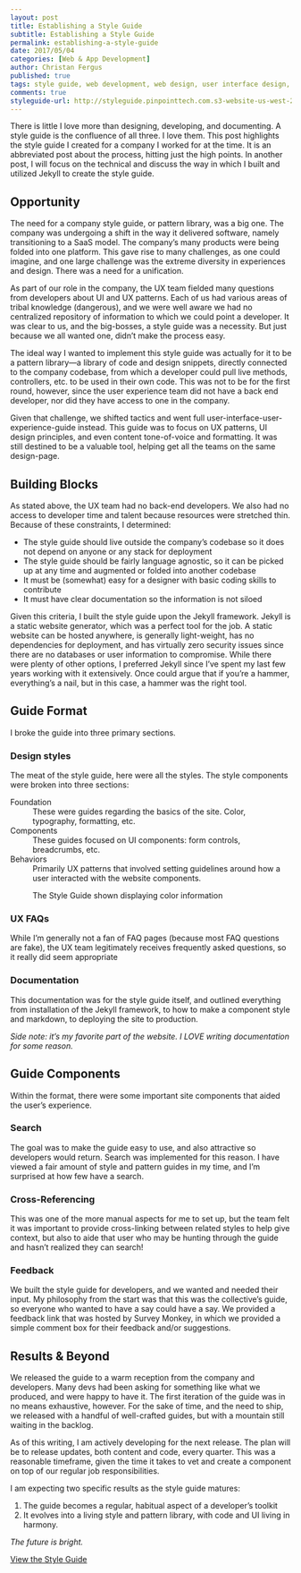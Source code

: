 ```yaml
---
layout: post
title: Establishing a Style Guide 
subtitle: Establishing a Style Guide
permalink: establishing-a-style-guide
date: 2017/05/04 
categories: [Web & App Development]
author: Christan Fergus
published: true
tags: style guide, web development, web design, user interface design, Jekyll
comments: true
styleguide-url: http://styleguide.pinpointtech.com.s3-website-us-west-2.amazonaws.com/
---
```


There is little I love more than designing, developing, and documenting. A style guide is the confluence of all three. I love them. This post highlights the style guide I created for a company I worked for at the time. It is an abbreviated post about the process, hitting just the high points. In another post, I will focus on the technical and discuss the way in which I built and utilized Jekyll to create the style guide. 

## Opportunity
The need for a company style guide, or pattern library, was a big one. The company was undergoing a shift in the way it delivered software, namely transitioning to a SaaS model. The company’s many products were being folded into one platform. This gave rise to many challenges, as one could imagine, and one large challenge was the extreme diversity in experiences and design. There was a need for a unification. 

As part of our role in the company, the UX team fielded many questions from developers about UI and UX patterns. Each of us had various areas of tribal knowledge (dangerous), and we were well aware we had no centralized repository of information to which we could point a developer. It was clear to us, and the big-bosses, a style guide was a necessity. But just because we all wanted one, didn’t make the process easy. 

The ideal way I wanted to implement this style guide was actually for it to be a pattern library—a library of code and design snippets, directly connected to the company codebase, from which a developer could pull live methods, controllers, etc. to be used in their own code. This was not to be for the first round, however, since the user experience team did not have a back end developer, nor did they have access to one in the company. 

Given that challenge, we shifted tactics and went full user-interface-user-experience-guide instead. This guide was to focus on UX patterns, UI design principles, and even content tone-of-voice and formatting. It was still destined to be a valuable tool, helping get all the teams on the same design-page. 

## Building Blocks
As stated above, the UX team had no back-end developers. We also had no access to developer time and talent because resources were stretched thin. Because of these constraints, I determined:

- The style guide should live outside the company’s codebase so it does not depend on anyone or any stack for deployment
- The style guide should be fairly language agnostic, so it can be picked up at any time and augmented or folded into another codebase
- It must be (somewhat) easy for a designer with basic coding skills to contribute 
- It must have clear documentation so the information is not siloed

Given this criteria, I built the style guide upon the Jekyll framework. Jekyll is a static website generator, which was a perfect tool for the job. A static website can be hosted anywhere, is generally light-weight, has no dependencies for deployment, and has virtually zero security issues since there are no databases or user information to compromise. While there were plenty of other options, I preferred Jekyll since I’ve spent my last few years working with it extensively. Once could argue that if you’re a hammer, everything’s a nail, but in this case, a hammer was the right tool. 

## Guide Format
I broke the guide into three primary sections.

### Design styles
The meat of the style guide, here were all the styles. The style components were broken into three sections:
<dl>
	<dt>Foundation</dt>
	<dd>These were guides regarding the basics of the site. Color, typography, formatting, etc.</dd>
	<dt>Components</dt>
	<dd>These guides focused on UI components: form controls, breadcrumbs, etc.</dd>
	<dt>Behaviors</dt>
	<dd>Primarily UX patterns that involved setting guidelines around how a user interacted with the website components.</dd>
</dl>
<figure>
	<img src="http://res.cloudinary.com/fergd/image/upload/v1493956154/jk-color-compressor.png" alt="">
	<figcaption>The Style Guide shown displaying color information</figcaption>
</figure>

### UX FAQs
While I’m generally not a fan of FAQ pages (because most FAQ questions are fake), the UX team legitimately receives frequently asked questions, so it really did seem appropriate

### Documentation
This documentation was for the style guide itself, and outlined everything from installation of the Jekyll framework, to how to make a component style and markdown, to deploying the site to production. 

<em>Side note: it’s my favorite part of the website. I LOVE writing documentation for some reason. </em>

## Guide Components
Within the format, there were some important site components that aided the user’s experience. 

### Search
The goal was to make the guide easy to use, and also attractive so developers would return. Search was implemented for this reason. I have viewed a fair amount of style and pattern guides in my time, and I’m surprised at how few have a search. 

### Cross-Referencing
This was one of the more manual aspects for me to set up, but the team felt it was important to provide cross-linking between related styles to help give context, but also to aide that user who may be hunting through the guide and hasn’t realized they can search!

### Feedback
We built the style guide for developers, and we wanted and needed their input. My philosophy from the start was that this was the collective’s guide, so everyone who wanted to have a say could have a say. We provided a feedback link that was hosted by Survey Monkey, in which we provided a simple comment box for their feedback and/or suggestions. 

## Results &amp; Beyond
We released the guide to a warm reception from the company and developers. Many devs had been asking for something like what we produced, and were happy to have it. The first iteration of the guide was in no means exhaustive, however. For the sake of time, and the need to ship, we released with a handful of well-crafted guides, but with a mountain still waiting in the backlog. 

As of this writing, I am actively developing for the next release. The plan will be to release updates, both content and code, every quarter. This was a reasonable timeframe, given the time it takes to vet and create a component on top of our regular job responsibilities. 

I am expecting two specific results as the style guide matures: 
1. The guide becomes a regular, habitual aspect of a developer’s toolkit
2. It evolves into a living style and pattern library, with code and UI living in harmony. 

<em>The future is bright.</em>

<a href="{{ page.styleguide-url }}" target="_blank">View the Style Guide</a>